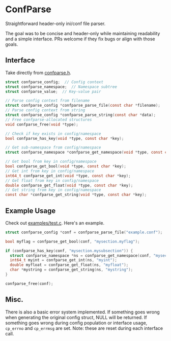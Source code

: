 # ConfParse
Straightforward header-only ini/conf file parser.

The goal was to be concise and header-only while maintaining readability
and a simple interface. PRs welcome if they fix bugs or align with those
goals.

## Interface
Take directly from [confparse.h](confparse.h).
```c
struct confparse_config;  // Config context
struct confparse_namespace;  // Namespace subtree
struct confparse_value;  // Key-value pair

// Parse config context from filename
struct confparse_config *confparse_parse_file(const char *filename);
// Parse config context from string
struct confparse_config *confparse_parse_string(const char *data);
// Free confparse-allocated structures
void confparse_free(void *type);

// Check if key exists in config/namespace
bool confparse_has_key(void *type, const char *key);

// Get sub-namespace from config/namespace
struct confparse_namespace *confparse_get_namespace(void *type, const char *key);

// Get bool from key in config/namespace
bool confparse_get_bool(void *type, const char *key);
// Get int from key in config/namespace
int64_t confparse_get_int(void *type, const char *key);
// Get float from key in config/namespace
double confparse_get_float(void *type, const char *key);
// Get string from key in config/namespace
const char *confparse_get_string(void *type, const char *key);
```

## Example Usage
Check out [examples/test.c](examples/test.c). Here's an example.

```c
struct confparse_config *conf = confparse_parse_file("example.conf");

bool myflag = confparse_get_bool(conf, "mysection.myflag");

if (confparse_has_key(conf, "mysection.mysubsection")) {
  struct confparse_namespace *ns = confparse_get_namespace(conf, "mysection.mysubsection");
  int64_t myint = confparse_get_int(ns, "myint");
  double myfloat = confparse_get_float(ns, "myfloat");
  char *mystring = confparse_get_string(ns, "mystring");
}

confparse_free(conf);
```

## Misc.
There is also a basic error system implemented. If something goes wrong when
generating the original config struct, NULL will be returned. If something goes
wrong during config population or interface usage, `cp_errno` and `cp_errmsg` are
set. Note: these are reset during each interface call. 
